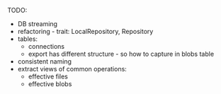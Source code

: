 TODO:
- DB streaming
- refactoring - trait: LocalRepository, Repository
- tables:
  - connections
  - export has different structure - so how to capture in blobs table
- consistent naming
- extract views of common operations:
    - effective files
    - effective blobs
